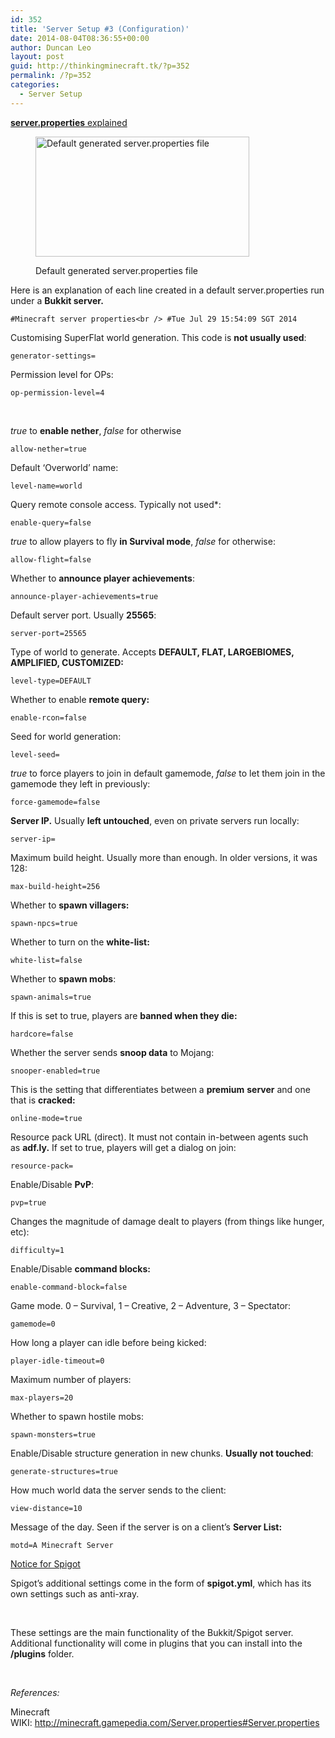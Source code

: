```yaml
---
id: 352
title: 'Server Setup #3 (Configuration)'
date: 2014-08-04T08:36:55+00:00
author: Duncan Leo
layout: post
guid: http://thinkingminecraft.tk/?p=352
permalink: /?p=352
categories:
  - Server Setup
---
```

<span style="text-decoration: underline;"><strong>server.properties</strong> explained</span><figure id="attachment_362" style="width: 342px" class="wp-caption alignleft">

<img class="wp-image-362" src="http://thinkingminecraft.tk/wp-content/uploads/2014/07/ServerPropsSublime-620x348.png" alt="Default generated server.properties file" width="342" height="192" srcset="http://128.199.175.217/wp-content/uploads/2014/07/ServerPropsSublime-620x348.png 620w, http://128.199.175.217/wp-content/uploads/2014/07/ServerPropsSublime-940x528.png 940w, http://128.199.175.217/wp-content/uploads/2014/07/ServerPropsSublime.png 1366w" sizes="(max-width: 342px) 100vw, 342px" /><figcaption class="wp-caption-text">Default generated server.properties file</figcaption></figure> 

Here is an explanation of each line created in a default server.properties run under a **Bukkit server.**
  
 `#Minecraft server properties<br />
#Tue Jul 29 15:54:09 SGT 2014`

Customising SuperFlat world generation. This code is **not usually used**:
  
`generator-settings=`

Permission level for OPs:
  
`op-permission-level=4`

&nbsp;

_true_ to **enable nether**, _false_ for otherwise
  
`allow-nether=true` 

Default &#8216;Overworld&#8217; name:
  
`level-name=world`

Query remote console access. Typically not used*:
  
`enable-query=false`

_true_ to allow players to fly **in Survival mode**, _false_ for otherwise:
  
`allow-flight=false`

Whether to **announce player achievements**:
  
`announce-player-achievements=true`

Default server port. Usually **25565**:
  
`server-port=25565`

Type of world to generate. Accepts **DEFAULT, FLAT, LARGEBIOMES, AMPLIFIED, CUSTOMIZED:**
  
`level-type=DEFAULT`

Whether to enable **remote query:**
  
`enable-rcon=false`

Seed for world generation:
  
`level-seed=`

_true_ to force players to join in default gamemode, _false_ to let them join in the gamemode they left in previously:
  
`force-gamemode=false`

**Server IP.** Usually **left untouched**, even on private servers run locally:
  
`server-ip=`

Maximum build height. Usually more than enough. In older versions, it was 128:
  
`max-build-height=256`

Whether to **spawn villagers:**
  
`spawn-npcs=true`

Whether to turn on the **white-list:**
  
`white-list=false`

Whether to **spawn mobs**:
  
`spawn-animals=true`

If this is set to true, players are **banned when they die:**
  
`hardcore=false`

Whether the server sends **snoop data** to Mojang:
  
`snooper-enabled=true`

This is the setting that differentiates between a **premium** **server** and one that is **cracked:**
  
`online-mode=true`

Resource pack URL (direct). It must not contain in-between agents such as **adf.ly.** If set to true, players will get a dialog on join:
  
`resource-pack=`

Enable/Disable **PvP**:
  
`pvp=true`

Changes the magnitude of damage dealt to players (from things like hunger, etc):
  
`difficulty=1`

Enable/Disable **command blocks:**
  
`enable-command-block=false`

Game mode. 0 &#8211; Survival, 1 &#8211; Creative, 2 &#8211; Adventure, 3 &#8211; Spectator:
  
`gamemode=0`

How long a player can idle before being kicked:
  
`player-idle-timeout=0`

Maximum number of players:
  
`max-players=20`

Whether to spawn hostile mobs:
  
`spawn-monsters=true`

Enable/Disable structure generation in new chunks. **Usually not touched**:
  
`generate-structures=true`

How much world data the server sends to the client:
  
`view-distance=10`

Message of the day. Seen if the server is on a client&#8217;s **Server List:**
  
`motd=A Minecraft Server`

<span style="text-decoration: underline;">Notice for Spigot</span>

Spigot&#8217;s additional settings come in the form of **spigot.yml**, which has its own settings such as anti-xray.

&nbsp;

These settings are the main functionality of the Bukkit/Spigot server. Additional functionality will come in plugins that you can install into the **/plugins** folder.

&nbsp;

_References:_

Minecraft WIKI: http://minecraft.gamepedia.com/Server.properties#Server.properties